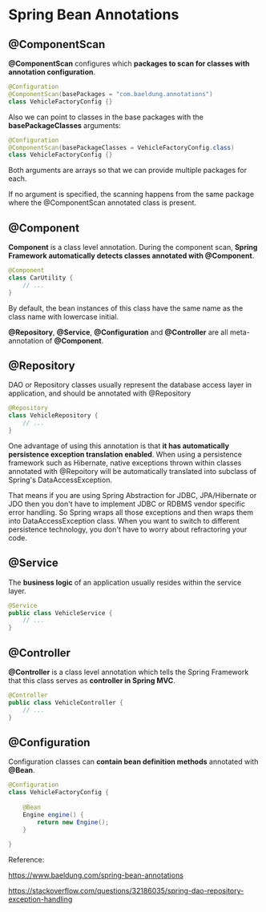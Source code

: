 # Spring Bean Annotations

## @ComponentScan

**@ComponentScan** configures which **packages to scan for classes with annotation configuration**.

```java
@Configuration
@ComponentScan(basePackages = "com.baeldung.annotations")
class VehicleFactoryConfig {}
```

Also we can point to classes in the base packages with the **basePackageClasses** arguments:

```java
@Configuration
@ComponentScan(basePackageClasses = VehicleFactoryConfig.class)
class VehicleFactoryConfig {}
```

Both arguments are arrays so that we can provide multiple packages for each. 

If no argument is specified, the scanning happens from the same package where the @ComponentScan annotated class is present.

## @Component

**Component** is a class level annotation. During the component scan, **Spring Framework automatically detects classes annotated with @Component**.

```java
@Component
class CarUtility {
    // ...
}
```

By default, the bean instances of this class have the same name as the class name with lowercase initial.

**@Repository**, **@Service**, **@Configuration** and **@Controller** are all meta-annotation of **@Component**.

## @Repository

DAO or Repository classes usually represent the database access layer in application, and should be annotated with @Repository

```java
@Repository
class VehicleRepository {
    // ...
}
```

One advantage of using this annotation is that **it has automatically persistence exception translation enabled**. When using a persistence framework such as Hibernate, native exceptions thrown within classes annotated with @Repoitory will be automatically translated into subclass of Spring's DataAccessException.  

That means if you are using Spring Abstraction for JDBC, JPA/Hibernate or JDO then you don't have to implement JDBC or RDBMS vendor specific error handling. So Spring wraps all those exceptions and then wraps them into DataAccessException class. When you want to switch to different persistence technology, you don't have to worry about refractoring your code.


## @Service

The **business logic** of an application usually resides within the service layer.

```java
@Service
public class VehicleService {
    // ...    
}
```

## @Controller

**@Controller** is a class level annotation which tells the Spring Framework that this class serves as **controller in Spring MVC**.
```java
@Controller
public class VehicleController {
    // ...
}
```

## @Configuration

Configuration classes can **contain bean definition methods** annotated with **@Bean**.

```java
@Configuration
class VehicleFactoryConfig {
 
    @Bean
    Engine engine() {
        return new Engine();
    }
 
}
```


Reference:

https://www.baeldung.com/spring-bean-annotations

https://stackoverflow.com/questions/32186035/spring-dao-repository-exception-handling




